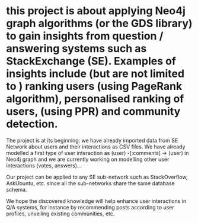 # this project is about applying Neo4j graph algorithms (or the GDS library) to gain insights from question / answering systems such as StackExchange (SE). Examples of insights include (but are not limited to ) ranking users (using PageRank algorithm), personalised ranking of users, (using PPR) and community detection.
The project is at its beginning: we have already imported data from SE Network about users and their interactions as CSV files. We have already modelled a first type of user interaction as (user) -[:comments] -> (user) in Neo4j graph and we are currently working on modelling other user interactions (votes, answers)...

Our project can be applied to any SE sub-network such as StackOverflow, AskUbuntu, etc. since all the sub-networks share the same database schema.

We hope the discovered knowledge will help enhance user interactions in Q/A systems, for instance by recommending posts according to user profiles, unveiling existing communities, etc.
